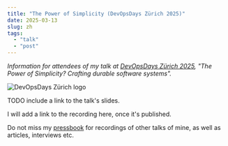 ```yaml
---
title: "The Power of Simplicity (DevOpsDays Zürich 2025)"
date: 2025-03-13
slug: zh
tags: 
  - "talk"
  - "post"
---
```


_Information for attendees of my talk at 
[DevOpsDays Zürich 2025](https://www.devopsdays.ch/), "The Power of Simplicity? Crafting durable software systems"._

<!-- excerpt -->

![DevOpsDays Zürich logo](/assets/images/devops-zh-logo.png)

TODO include a link to the talk's slides.

I will add a link to the recording here, once it's published.

Do not miss my [pressbook](/pressbook) for recordings of other talks of mine,
as well as articles, interviews etc.
